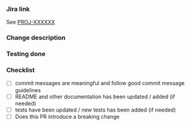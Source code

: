 ### Jira link

<!-- 
Replace PROJ-XXXXXX with your Jira key
Remove this section if its not applicable, or replace it with another reference link
-->
See [PROJ-XXXXXX](https://tools.hmcts.net/jira/browse/PROJ-XXXXXX)

### Change description

<!--
Provide a description of what change you are proposing.
A short summary here and then you can add comments in your pull request explaining your change to others.
-->

### Testing done

<!-- Comment:
Provide a clear description of how this change was tested.
At minimum this should include proof that a computer has executed the changed lines.
Ideally this should include an automated test or an explanation as to why this change has no tests.
Note that automated test coverage is not always complete, so a successful pull request build does not necessarily imply that a computer has executed the changed lines.
If automated test coverage does not exist for the lines you are changing, you must describe the scenario(s) in which you manually tested the change.
For frontend changes, include screenshots of the relevant page(s) before and after the change.
For refactoring and code cleanup changes, exercise the code before and after the change and verify the behavior remains the same.
-->

### Checklist

<!-- Check each box by removing the space and adding an x, e.g. [x] -->

- [ ] commit messages are meaningful and follow good commit message guidelines
- [ ] README and other documentation has been updated / added (if needed)
- [ ] tests have been updated / new tests has been added (if needed)
- [ ] Does this PR introduce a breaking change
